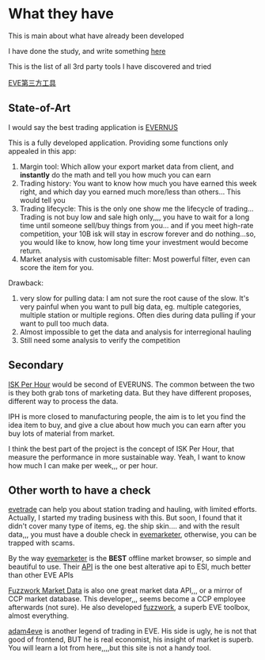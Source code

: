 # What they have
This is main about what have already been developed

I have done the study, and write something [here](https://github.com/Virsin/EVEMarket-Analysis/blob/master/docs/3rd%20party%20app%20for%20eve.md)

This is the list of all 3rd party tools I have discovered and tried

[EVE第三方工具](https://docs.google.com/spreadsheets/d/12y_sf_TW4jyQe5aG5jScwSfTGJf2-rkOqMR4gU31hlI/edit#gid=1477184384)

## State-of-Art

I would say the best trading application is [EVERNUS](https://evernus.com/)

This is a fully developed application. Providing some functions only appealed in this app:

1. Margin tool: Which allow your export market data from client, and **instantly** do the math and tell you how much you can earn
2. Trading history: You want to know how much you have earned this week right, and which day you earned much more/less than others... This would tell you
3. Trading lifecycle: This is the only one show me the lifecycle of trading... Trading is not buy low and sale high only,,,, you have to wait for a long time until someone sell/buy things from you... and if you meet high-rate competition, your 10B isk will stay in escrow forever and do nothing...so, you would like to know, how long time your investment would become return.
4. Market analysis with customisable filter: Most powerful filter, even can score the item for you.

Drawback:

1. very slow for pulling data: I am not sure the root cause of the slow. It's very painful when you want to pull big data, eg. multiple categories, multiple station or multiple regions. Often dies during data pulling if your want to pull too much data.
2. Almost impossible to get the data and analysis for interregional hauling
3. Still need some analysis to verify the competition

## Secondary

[ISK Per Hour](https://eveiph.github.io/) would be second of EVERUNS. The common between the two is they both grab tons of marketing data. But they have different proposes, different way to process the data.

IPH is more closed to manufacturing people, the aim is to let you find the idea item to buy, and give a clue about how much you can earn after you buy lots of material from market.

I think the best part of the project is the concept of ISK Per Hour, that measure the performance in more sustainable way. Yeah, I want to know how much I can make per week,,, or per hour.

## Other worth to have a check

[evetrade](https://evetrade.space/) can help you about station trading and hauling, with limited efforts. Actually, I started my trading business with this. But soon, I found that it didn't cover many type of items, eg. the ship skin.... and with the result data,,, you must have a double check in [evemarketer](https://evemarketer.com/), otherwise, you can be trapped with scams.


By the way [evemarketer](https://evemarketer.com/) is the **BEST** offline market browser, so simple and beautiful to use.  Their [API](https://api.evemarketer.com/ec/) is the one best alterative api to ESI, much better than other EVE APIs


 [Fuzzwork Market Data](https://market.fuzzwork.co.uk/) is also one great market data API,,, or a mirror of CCP market database. This developer,,, seems become a CCP employee afterwards (not sure). He also developed [fuzzwork](https://www.fuzzwork.co.uk/), a superb EVE toolbox, almost everything.

[adam4eve](https://www.adam4eve.eu) is another legend of trading in EVE. His side is ugly, he is not that good of frontend, BUT he is real economist, his insight of market is superb. You will learn a lot from here,,,,but this site is not a handy tool.


  
